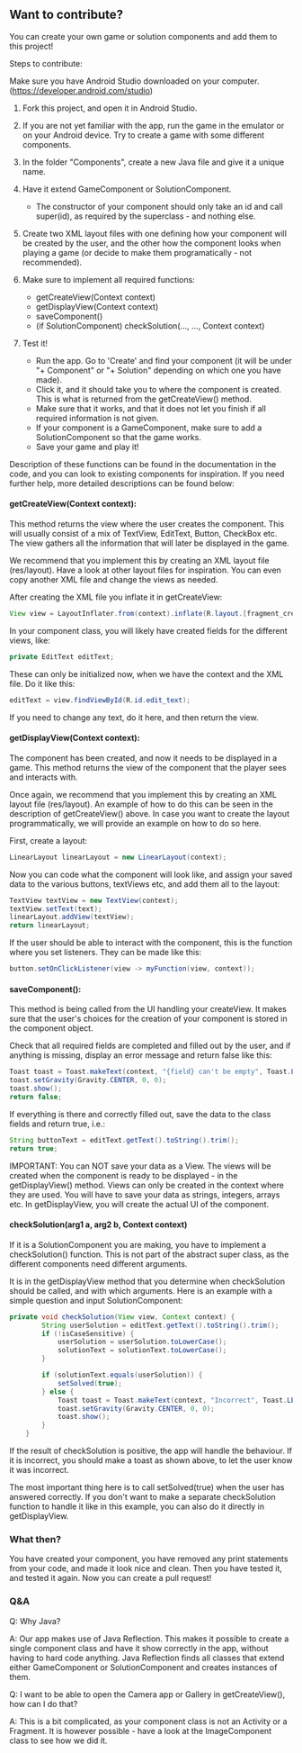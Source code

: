 ## Want to contribute?
You can create your own game or solution components and add them to this project! 

Steps to contribute:

Make sure you have Android Studio downloaded on your computer. (https://developer.android.com/studio)

1. Fork this project, and open it in Android Studio.

2. If you are not yet familiar with the app, run the game in the emulator or on your Android device. Try to create a game with some different components. 

3. In the folder "Components", create a new Java file and give it a unique name.

4. Have it extend GameComponent or SolutionComponent.
    - The constructor of your component should only take an id and call super(id), as required by the superclass - and nothing else.

5. Create two XML layout files with one defining how your component will be created by the user, and the other how the component looks when playing a game (or decide to make them programatically - not recommended).

6. Make sure to implement all required functions: 
    - getCreateView(Context context)
    - getDisplayView(Context context)
    - saveComponent()
    - (if SolutionComponent) checkSolution(..., ..., Context context)
  
  
7. Test it!
    - Run the app. Go to 'Create' and find your component (it will be under "+ Component" or "+ Solution" depending on which one you have made).
    - Click it, and it should take you to where the component is created. This is what is returned from the getCreateView() method. 
    - Make sure that it works, and that it does not let you finish if all required information is not given. 
    - If your component is a GameComponent, make sure to add a SolutionComponent so that the game works. 
    - Save your game and play it!

Description of these functions can be found in the documentation in the code, and you can look to existing components for inspiration. If you need further help, more detailed descriptions can be found below:

#### getCreateView(Context context):
This method returns the view where the user creates the component. This will usually consist of a mix of TextView, EditText, Button, CheckBox etc. The view gathers all the information that will later be displayed in the game.

We recommend that you implement this by creating an XML layout file (res/layout). Have a look at other layout files for inspiration. You can even copy another XML file and change the views as needed.

After creating the XML file you inflate it in getCreateView:
```java
View view = LayoutInflater.from(context).inflate(R.layout.[fragment_create_YOUR_component], null, false);
```
    
In your component class, you will likely have created fields for the different views, like: 
```java
private EditText editText;
```
These can only be initialized now, when we have the context and the XML file. Do it like this:
```java
editText = view.findViewById(R.id.edit_text);
```
If you need to change any text, do it here, and then return the view.

#### getDisplayView(Context context):
The component has been created, and now it needs to be displayed in a game. This method returns the view of the component that the player sees and interacts with. 

Once again, we recommend that you implement this by creating an XML layout file (res/layout). An example of how to do this can be seen in the description of getCreateView() above. In case you want to create the layout programmatically, we will provide an example on how to do so here.

First, create a layout:
```java
LinearLayout linearLayout = new LinearLayout(context);
```
Now you can code what the component will look like, and assign your saved data to the various buttons, textViews etc, and add them all to the layout:
```java
TextView textView = new TextView(context);
textView.setText(text);
linearLayout.addView(textView);
return linearLayout;
```
If the user should be able to interact with the component, this is the function where you set listeners. They can be made like this:
```java
button.setOnClickListener(view -> myFunction(view, context));
```

#### saveComponent():
This method is being called from the UI handling your createView. It makes sure that the user's choices for the creation of your component is stored in the component object.

Check that all required fields are completed and filled out by the user, and if anything is missing, display an error message and return false like this:
```java
Toast toast = Toast.makeText(context, "{field} can't be empty", Toast.LENGTH_SHORT);
toast.setGravity(Gravity.CENTER, 0, 0);
toast.show();
return false;
```
    
If everything is there and correctly filled out, save the data to the class fields and return true, i.e.:
```java
String buttonText = editText.getText().toString().trim();
return true;
```

IMPORTANT: You can NOT save your data as a View. The views will be created when the component is ready to be displayed - in the getDisplayView() method. Views can only be created in the context where they are used. You will have to save your data as strings, integers, arrays etc. In getDisplayView, you will create the actual UI of the component.

#### checkSolution(arg1 a, arg2 b, Context context)
If it is a SolutionComponent you are making, you have to implement a checkSolution() function. This is not part of the abstract super class, as the different components need different arguments.

It is in the getDisplayView method that you determine when checkSolution should be called, and with which arguments. Here is an example with a simple question and input SolutionComponent:
```java
private void checkSolution(View view, Context context) {
        String userSolution = editText.getText().toString().trim();
        if (!isCaseSensitive) {
            userSolution = userSolution.toLowerCase();
            solutionText = solutionText.toLowerCase();
        }

        if (solutionText.equals(userSolution)) {
            setSolved(true);
        } else {
            Toast toast = Toast.makeText(context, "Incorrect", Toast.LENGTH_SHORT);
            toast.setGravity(Gravity.CENTER, 0, 0);
            toast.show();
        }
    }
```

If the result of checkSolution is positive, the app will handle the behaviour. If it is incorrect, you should make a toast as shown above, to let the user know it was incorrect.

The most important thing here is to call setSolved(true) when the user has answered correctly. If you don't want to make a separate checkSolution function to handle it like in this example, you can also do it directly in getDisplayView.

### What then?
You have created your component, you have removed any print statements from your code, and made it look nice and clean.
Then you have tested it, and tested it again.
Now you can create a pull request!

### Q&A

Q: Why Java?

A: Our app makes use of Java Reflection. This makes it possible to create a single component class and have it show correctly in the app, without having to hard code anything. Java Reflection finds all classes that extend either GameComponent or SolutionComponent and creates instances of them. 

Q: I want to be able to open the Camera app or Gallery in getCreateView(), how can I do that?

A: This is a bit complicated, as your component class is not an Activity or a Fragment. It is however possible - have a look at the ImageComponent class to see how we did it.
